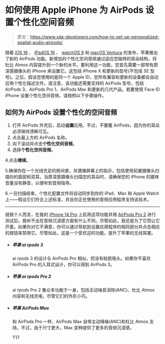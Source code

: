 # 如何使用 Apple iPhone 为 AirPods 设置个性化空间音频

> 原文：<https://www.xda-developers.com/how-to-set-up-personalized-spatial-audio-airpods/>

随着 [iOS 16](http://xda-developers.com/ios-16) 、 [iPadOS 16](http://xda-developers.com/ipados-16) 、 [watchOS 9](http://xda-developers.com/watchos-9) 和 [macOS Ventura](http://xda-developers.com/macos-ventura) 的发布，苹果推出了新的 AirPods 功能。新增加的个性化空间音频通过适应您独特的耳朵结构，将杜比 Atmos 内容提升到一个新的水平。要利用这一功能，您首先需要一部带有原深感摄像头的 iPhone 来设置它。这包括 iPhone X 和更新的型号(不包括 SE 型号)。之后，假设您使用的是同一个 Apple ID，您所有兼容和更新的设备都会自动应用个性化描述文件。请注意，该功能还需要支持的 AirPods 型号，包括 AirPods 3、AirPods Pro 1、AirPods Max 和更新的几代产品。若要使用 Face ID iPhone 设置个性化空间音频，请按照以下步骤操作。

## 如何为 AirPods 设置个性化的空间音频

1.  打开 AirPods 外壳后，启动**设置**应用。不过，不要戴 AirPods，因为你的耳朵必须保持清晰可见。
2.  点击最上方的 AirPods 名称。
3.  向下滚动并点击**个性化空间音频**。
4.  选择**个性化空间音频**。

4.点击**继续**。

5.确保你在一个光线充足的房间里，并遵循屏幕上的指示，包括使用前置摄像头扫描你的面部和双耳。当原深感摄像头扫描您的耳朵时，请确保您的 iPhone 的媒体音量没有静音，以便听到音频指导。

6.一旦扫描结束，个性化配置文件将自动同步到你的 iPad、Mac 和 Apple Watch 上——假设它们符合上述标准，并且你正在使用的音频应用程序支持该技术。

* * *

就我个人而言，在我的 [iPhone 14 Pro](https://www.xda-developers.com/apple-iphone-14-pro-review/) 上启用这项功能并用 [AirPods Pro 2](https://www.xda-developers.com/airpods-pro-2-review/) 进行测试后，我听不出在音频沉浸感方面有什么不同。尽管如此，我还是为了它而让它开着。如果你对它不满意，你可以通过导航到设置应用程序的相同部分并点击相应的按钮来禁用它。尽管如此，这是一个受欢迎的功能，提升了苹果的无线耳塞。

*   ##### 苹果 ai rpods 3

    ai rpods 3 的设计与 AirPods Pro 相似，但没有硅胶吸头。如果你不喜欢 AirPods Pro 的入耳式设计，你可以得到 AirPods 3。

*   ##### 苹果 ai rpods Pro 2

    ai rpods Pro 2 集众多功能于一身，包括主动噪音消除(ANC)、杜比 Atmos 内容和无线充电，尽管它们的外形小巧。

*   ##### 苹果 AirPods Max

    和 AirPods Pro 一样，AirPods Max 自带主动降噪(ANC)和杜比 Atmos 支持。不过，由于尺寸更大，Max 变种提供了更多的音频沉浸感。

    T17